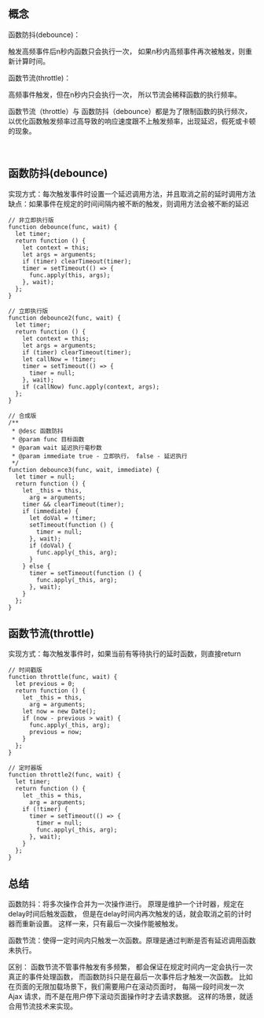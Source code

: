 ## 概念

函数防抖(debounce)：

触发高频事件后n秒内函数只会执行一次， 如果n秒内高频事件再次被触发，则重新计算时间。                 

函数节流(throttle)：              

高频事件触发，但在n秒内只会执行一次， 所以节流会稀释函数的执行频率。              

函数节流（throttle）与 函数防抖（debounce）都是为了限制函数的执行频次， 以优化函数触发频率过高导致的响应速度跟不上触发频率，出现延迟，假死或卡顿的现象。     



​         

## 函数防抖(debounce)

实现方式：每次触发事件时设置一个延迟调用方法，并且取消之前的延时调用方法 缺点：如果事件在规定的时间间隔内被不断的触发，则调用方法会被不断的延迟              

```
// 非立即执行版
function debounce(func, wait) {
  let timer;
  return function () {
    let context = this;
    let args = arguments;
    if (timer) clearTimeout(timer);
    timer = setTimeout(() => {
      func.apply(this, args);
    }, wait);
  };
}

// 立即执行版
function debounce2(func, wait) {
  let timer;
  return function () {
    let context = this;
    let args = arguments;
    if (timer) clearTimeout(timer);
    let callNow = !timer;
    timer = setTimeout(() => {
      timer = null;
    }, wait);
    if (callNow) func.apply(context, args);
  };
}

// 合成版
/**
 * @desc 函数防抖
 * @param func 目标函数
 * @param wait 延迟执行毫秒数
 * @param immediate true - 立即执行， false - 延迟执行
 */
function debounce3(func, wait, immediate) {
  let timer = null;
  return function () {
    let _this = this,
      arg = arguments;
    timer && clearTimeout(timer);
    if (immediate) {
      let doVal = !timer;
      setTimeout(function () {
        timer = null;
      }, wait);
      if (doVal) {
        func.apply(_this, arg);
      }
    } else {
      timer = setTimeout(function () {
        func.apply(_this, arg);
      }, wait);
    }
  };
}
```

## 函数节流(throttle)

实现方式：每次触发事件时，如果当前有等待执行的延时函数，则直接return
```
// 时间戳版
function throttle(func, wait) {
  let previous = 0;
  return function () {
    let _this = this,
      arg = arguments;
    let now = new Date();
    if (now - previous > wait) {
      func.apply(_this, arg);
      previous = now;
    }
  };
}

// 定时器版
function throttle2(func, wait) {
  let timer;
  return function () {
    let _this = this,
      arg = arguments;
    if (!timer) {
      timer = setTimeout(() => {
        timer = null;
        func.apply(_this, arg);
      }, wait);
    }
  };
}
```

## 总结

函数防抖：将多次操作合并为一次操作进行。 原理是维护一个计时器，规定在delay时间后触发函数， 但是在delay时间内再次触发的话，就会取消之前的计时器而重新设置。 这样一来，只有最后一次操作能被触发。 

函数节流：使得一定时间内只触发一次函数。原理是通过判断是否有延迟调用函数未执行。 

区别： 函数节流不管事件触发有多频繁， 都会保证在规定时间内一定会执行一次真正的事件处理函数， 而函数防抖只是在最后一次事件后才触发一次函数。  比如在页面的无限加载场景下，我们需要用户在滚动页面时， 每隔一段时间发一次 Ajax 请求，而不是在用户停下滚动页面操作时才去请求数据。 这样的场景，就适合用节流技术来实现。              